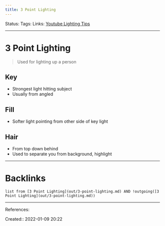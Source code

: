 ```yaml
---
title: 3 Point Lighting
---
```

Status: 
Tags: 
Links: [Youtube Lighting Tips](out/youtube-lighting-tips.md)
___
# 3 Point Lighting
> Used for lighting up a person
## Key
- Strongest light hitting subject
- Usually from angled 
## Fill
- Softer light pointing from other side of key light
## Hair
- From top down behind
- Used to separate you from background, highlight
___
# Backlinks
```dataview
list from [3 Point Lighting](out/3-point-lighting.md) AND !outgoing([3 Point Lighting](out/3-point-lighting.md))
```
___
References:

Created:: 2022-01-09 20:22
